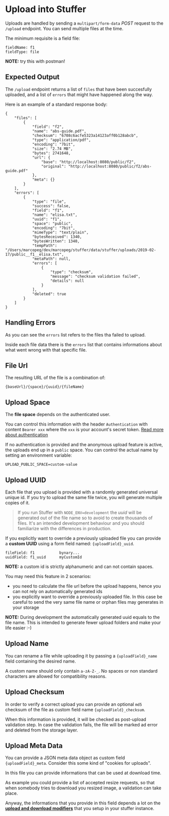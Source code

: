 # Upload into Stuffer

Uploads are handled by sending a `multipart/form-data` _POST_ request to the 
`/upload` endpoint. You can send multiple files at the time.

The minimum requisite is a field file:

    fieldName: f1
    fieldType: file

**NOTE:** try this with postman!

## Expected Output

The `/upload` endpoint returns a list of `files` that have been succesfully uploaded,
and a list of `errors` that might have happened along the way.

Here is an example of a standard response body:

    {
        "files": [
            {
                "field": "f2",
                "name": "abs-guide.pdf",
                "checksum": "6708c6acfe5323a14123aff0b128abcb",
                "type": "application/pdf",
                "encoding": "7bit",
                "size": "2.74 MB",
                "bytes": 2741648,
                "url": {
                    "base": "http://localhost:8080/public/f2",
                    "original": "http://localhost:8080/public/f2/abs-guide.pdf"
                },
                "meta": {}
            }
        ],
        "errors": [
            {
                "type": "file",
                "success": false,
                "field": "f1",
                "name": "elisa.txt",
                "uuid": "f1",
                "space": "public",
                "encoding": "7bit",
                "mimeType": "text/plain",
                "bytesReceived": 1340,
                "bytesWritten": 1340,
                "tempPath": "/Users/marcopeg/dev/marcopeg/stuffer/data/stuffer/uploads/2019-02-17/public__f1__elisa.txt",
                "metaPath": null,
                "errors": [
                    {
                        "type": "checksum",
                        "message": "checksum validation failed",
                        "details": null
                    }
                ],
                "deleted": true
            }
        ]
    }

## Handling Errors

As you can see the `errors` list refers to the files tha failed to upload.

Inside each file data there is the `errors` list that contains informations about what
went wrong with that specific file.

## File Url

The resulting URL of the file is a combination of:

    {baseUrl}/{space}/{uuid}/{fileName}

## Upload Space

The **file space** depends on the authenticated user.

You can control this information with the header `Authentication` with content `Bearer xxx`
where the `xxx` is your account's secret token. [Read more about authentication](./authentication.md)

If no authentication is provided and the anonymous upload feature is active, the
uploads end up in a `public` space. You can control the actual name by setting an
environment variable:

    UPLOAD_PUBLIC_SPACE=custom-value

## Upload UUID

Each file that you upload is provided with a randomly generated universal unique id. 
If you try to upload the same file twice, you will generate multiple copies of it.

> If you run Stuffer with `NODE_ENV=development` the _uuid_ will be generated out of
> the file name so to avoid to create thousands of files. It's an intended development
> behaviour and you should familiarize with the differences in production.

If you explicitly want to override a previously uploaded file you can provide a
**custom UUID** using a form field named: `{uploadField}_uuid`.

    fileField: f1           bynary...
    uuidField: f1_uuid      myCustomId

**NOTE:** a custom id is strictly alphanumeric and can not contain spaces.

You may need this feature in 2 scenarios:

- you need to calculate the file url before the upload happens, hence you can not
  rely on automatically generated ids
- you explicitly want to override a previously uploaded file. In this case be careful
  to send the very same file name or orphan files may generates in your storage

**NOTE:** During development the automatically generated uuid equals to the file name.
This is intended to generate fewer upload folders and make your life easier :-)

## Upload Name

You can rename a file while uploading it by passing a `{uploadField}_name` field
containing the desired name.

A custom name should only contain `a-zA-Z-_`. No spaces or non standard characters are
allowed for compatibility reasons.

## Upload Checksum

In order to verify a correct upload you can provide an optional `md5` checksum of the
file as custom field name `{uploadField}_checksum`.

When this information is provided, it will be checked as post-upload validation step.
In case the validation fails, the file will be marked ad error and deleted from the
storage layer.

## Upload Meta Data

You can provide a JSON meta data object as custom field `{uploadField}_meta`. Consider
this some kind of "cookies for uploads".

In this file you can provide informations that can be used at download time.

As example you could provide a list of accepted resize requests, so that when somebody
tries to download you resized image, a validation can take place.

Anyway, the informations that you provide in this field depends a lot on the 
[**upload and download modifiers**](./modifiers.md) that you setup in your stuffer instance.

